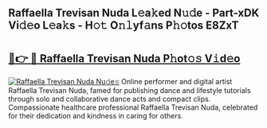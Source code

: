 ## Raffaella Trevisan Nuda L𝚎a𝚔ed N𝚞𝚍e - Part-xDK Vi𝚍𝚎o L𝚎a𝚔s - H𝚘𝚝 O𝚗𝚕yf𝚊ns P𝚑𝚘tos E8ZxT

# <h2><a href="http://kfazca.oniu.top/?m=Raffaella+Trevisan+Nuda">🔗👉 🔴 Raffaella Trevisan Nuda P𝚑ot𝚘𝚜 V𝚒d𝚎o</a></h2>

[![Raffaella Trevisan Nuda Nu𝚍e𝚜](https://i.imgur.com/0qMVB7G.gif)](http://kfazca.oniu.top/?m=Raffaella+Trevisan+Nuda)
Online performer and digital artist Raffaella Trevisan Nuda, famed for publishing dance and lifestyle tutorials through solo and collaborative dance acts and compact clips. Compassionate healthcare professional Raffaella Trevisan Nuda, celebrated for their dedication and kindness in caring for others.  
